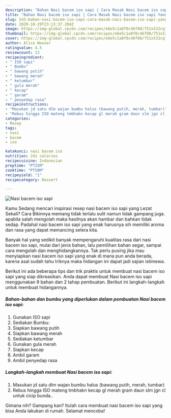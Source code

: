 ```yaml
---
description: "Bahan Nasi bacem iso sapi | Cara Masak Nasi bacem iso sapi Yang Enak Dan Mudah"
title: "Bahan Nasi bacem iso sapi | Cara Masak Nasi bacem iso sapi Yang Enak Dan Mudah"
slug: 543-bahan-nasi-bacem-iso-sapi-cara-masak-nasi-bacem-iso-sapi-yang-enak-dan-mudah
date: 2020-10-29T23:13:37.284Z
image: https://img-global.cpcdn.com/recipes/e6e5c1a8f0c46f80/751x532cq70/nasi-bacem-iso-sapi-foto-resep-utama.jpg
thumbnail: https://img-global.cpcdn.com/recipes/e6e5c1a8f0c46f80/751x532cq70/nasi-bacem-iso-sapi-foto-resep-utama.jpg
cover: https://img-global.cpcdn.com/recipes/e6e5c1a8f0c46f80/751x532cq70/nasi-bacem-iso-sapi-foto-resep-utama.jpg
author: Alice Weaver
ratingvalue: 4.5
reviewcount: 13
recipeingredient:
- " ISO sapi"
- " Bumbu"
- " bawang putih"
- " bawang merah"
- " ketumbar"
- " gula merah"
- " kecap"
- " garam"
- " penyedap rasa"
recipeinstructions:
- "Masukan jd satu dlm wajan bumbu halus (bawang putih, merah, tumbar)"
- "Rebus hingga ISO mateng tmbhakn kecap gl merah gram daun slm jgn cl untuk cicip bunda.."
categories:
- Resep
tags:
- nasi
- bacem
- iso

katakunci: nasi bacem iso 
nutrition: 241 calories
recipecuisine: Indonesian
preptime: "PT25M"
cooktime: "PT58M"
recipeyield: "1"
recipecategory: Dessert

---
```



![Nasi bacem iso sapi](https://img-global.cpcdn.com/recipes/e6e5c1a8f0c46f80/751x532cq70/nasi-bacem-iso-sapi-foto-resep-utama.jpg)

Kamu Sedang mencari inspirasi resep nasi bacem iso sapi yang Lezat Sekali? Cara Bikinnya memang tidak terlalu sulit namun tidak gampang juga. apabila salah mengolah maka hasilnya akan hambar dan bahkan tidak sedap. Padahal nasi bacem iso sapi yang enak harusnya sih memiliki aroma dan rasa yang dapat memancing selera kita.

Banyak hal yang sedikit banyak mempengaruhi kualitas rasa dari nasi bacem iso sapi, mulai dari jenis bahan, lalu pemilihan bahan segar, sampai cara mengolah dan menghidangkannya. Tak perlu pusing jika mau menyiapkan nasi bacem iso sapi yang enak di mana pun anda berada, karena asal sudah tahu triknya maka hidangan ini dapat jadi sajian istimewa.




Berikut ini ada beberapa tips dan trik praktis untuk membuat nasi bacem iso sapi yang siap dikreasikan. Anda dapat membuat Nasi bacem iso sapi menggunakan 9 bahan dan 2 tahap pembuatan. Berikut ini langkah-langkah untuk membuat hidangannya.

<!--inarticleads1-->

##### Bahan-bahan dan bumbu yang diperlukan dalam pembuatan Nasi bacem iso sapi:

1. Gunakan  ISO sapi
1. Sediakan  Bumbu:
1. Siapkan  bawang putih
1. Siapkan  bawang merah
1. Sediakan  ketumbar
1. Gunakan  gula merah
1. Siapkan  kecap
1. Ambil  garam
1. Ambil  penyedap rasa




<!--inarticleads2-->

##### Langkah-langkah membuat Nasi bacem iso sapi:

1. Masukan jd satu dlm wajan bumbu halus (bawang putih, merah, tumbar)
1. Rebus hingga ISO mateng tmbhakn kecap gl merah gram daun slm jgn cl untuk cicip bunda..




Gimana nih? Gampang kan? Itulah cara membuat nasi bacem iso sapi yang bisa Anda lakukan di rumah. Selamat mencoba!

